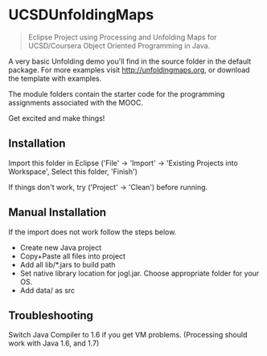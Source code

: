 UCSDUnfoldingMaps
=================

> Eclipse Project using Processing and Unfolding Maps for UCSD/Coursera Object Oriented Programming in Java.

A very basic Unfolding demo you'll find in the source folder in the default package. 
For more examples visit http://unfoldingmaps.org, or download the template with
examples.

The module folders contain the starter code for the programming assignments
associated with the MOOC.

Get excited and make things!


Installation
------------

Import this folder in Eclipse ('File' -> 'Import' -> 'Existing Projects into
Workspace', Select this folder, 'Finish')  
  
If things don't work, try ('Project' -> 'Clean') before running.


Manual Installation
-------------------

If the import does not work follow the steps below.

- Create new Java project
- Copy+Paste all files into project
- Add all lib/*.jars to build path
- Set native library location for jogl.jar. Choose appropriate folder for your OS.
- Add data/ as src


Troubleshooting
---------------

Switch Java Compiler to 1.6 if you get VM problems. (Processing should work with Java 1.6, and 1.7)


